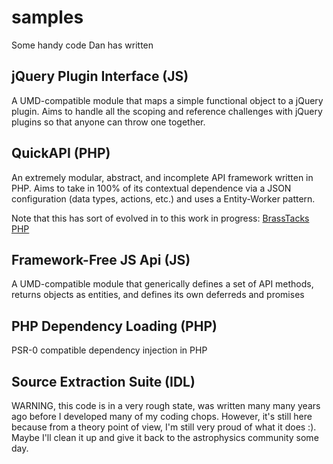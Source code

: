 samples
=======

Some handy code Dan has written

jQuery Plugin Interface (JS)
----------------------------

A UMD-compatible module that maps a simple functional object to a jQuery plugin. Aims to handle all the scoping
and reference challenges with jQuery plugins so that anyone can throw one together.


QuickAPI (PHP)
--------------

An extremely modular, abstract, and incomplete API framework written in PHP. Aims to take in 100% of its contextual
dependence via a JSON configuration (data types, actions, etc.) and uses a Entity-Worker pattern.

Note that this has sort of evolved in to this work in progress: [BrassTacks PHP](https://github.com/dvocreative/brasstacks-php)


Framework-Free JS Api (JS)
----------------------------

A UMD-compatible module that generically defines a set of API methods, returns objects as entities, and defines its own
deferreds and promises


PHP Dependency Loading (PHP)
----------------------------

PSR-0 compatible dependency injection in PHP


Source Extraction Suite (IDL)
-----------------------------

WARNING, this code is in a very rough state, was written many many years ago before I developed many of my coding chops.
However, it's still here because from a theory point of view, I'm still very proud of what it does :). Maybe I'll
clean it up and give it back to the astrophysics community some day.
